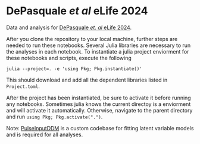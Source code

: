 # DePasquale *et al* eLife 2024

Data and analysis for [DePasquale *et. al* eLife 2024](https://doi.org/10.7554/eLife.84955). 

After you clone the repository to your local machine, further steps are needed to run these notebooks. Several Julia libraries are necessary to run the analyses in each notebook. To instantiate a julia project enviorment for these notebooks and scripts, execute the following

```julia --project=. -e 'using Pkg; Pkg.instantiate()'```

This should download and add all the dependent libraries listed in `Project.toml`.

After the project has been instantiated, be sure to activate it before running any notebooks. Sometimes julia knows the current directoy is a enviorment and will activate it automatically. Otherwise, navigate to the parent directory and run `using Pkg; Pkg.activate(".")`.

Note: [PulseInputDDM](https://github.com/Brody-Lab/PulseInputDDM.jl) is a custom codebase for fitting latent variable models and is required for all analyses.
